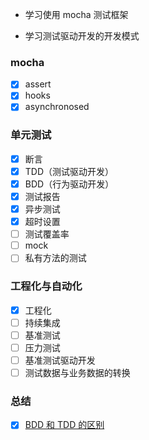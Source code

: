 - 学习使用 mocha 测试框架

- 学习测试驱动开发的开发模式

### mocha

- [x] assert
- [x] hooks
- [x] asynchronosed

### 单元测试

- [x] 断言
- [x] TDD（测试驱动开发）
- [x] BDD（行为驱动开发）
- [x] 测试报告
- [x] 异步测试
- [x] 超时设置
- [ ] 测试覆盖率
- [ ] mock
- [ ] 私有方法的测试

### 工程化与自动化

- [x] 工程化
- [ ] 持续集成
- [ ] 基准测试
- [ ] 压力测试
- [ ] 基准测试驱动开发
- [ ] 测试数据与业务数据的转换

### 总结

- [x] [BDD 和 TDD 的区别](https://joshldavis.com/2013/05/27/difference-between-tdd-and-bdd/)

